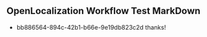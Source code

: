 ## OpenLocalization Workflow Test MarkDown
* bb886564-894c-42b1-b66e-9e19db823c2d thanks!

<!--HONumber=Nov16_HO1-->


